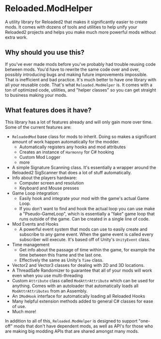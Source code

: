 # Reloaded.ModHelper
A utility library for Reloaded2 that makes it significantly easier to create mods. It comes with dozens of tools and utilities to help unify your Reloaded2 projects and helps you make much more powerful mods without extra work.

## Why should you use this?
If you've ever made mods before you've probably had trouble reusing code between mods. You'd have to rewrite the same code over and over, possibly introducing bugs and making future improvements impossible. That is inefficient and bad practice. It's much better to have one library with all your reusable code. That's what ``Reloaded.ModHelper`` is. It comes with a ton of optimized code, utilities, and "helper classes" so you can get straight to business making your mods.

## What features does it have?
This library has a lot of features already and will only gain more over time. Some of the current features are:

- ``ReloadedMod`` base class for mods to inherit. Doing so makes a significant amount of work happen automatically for the modder.
   - Automatically registers any hooks and mod attributes
   - Creates an instance of ``Harmonny`` for C# hooking
   - Custom Mod Logger
   - more
- A simple Signature Scanning class. It's essentially a wrapper around the Reloaded2 SigScanner that does a lot of stuff automatically.
- Info about the players hardware:
   - Computer screen and resolution
   - Keyboard and Mouse presses
- Game Loop integration:
   - Easily hook and integrate your mod with the game's actual Game Loop.
   - If you don't want to find and hook the actual loop you can use make a "Pseudo-GameLoop", which is essentially a "fake" game loop that runs outside of the game. Can be created in a single line of code.
- Mod Events and Hooks
   - A powerful event system that mods can use to easily create and subscribe to any game event. When the game event is called every subscriber will execute. It's based off of Unity's ``UnityEvent`` class.
- Time management
   - Get info about the passage of time within the game, for example the time between this frame and the last one.
   - Effectively the same as Unity's ``Time`` class.
- Vector2 and Vector3 classes for dealing with 2D and 3D locations.
- A ThreadSafe Randomizer to guarantee that all of your mods will work even when you use multi-threading
- Custom ``Attribute`` class called ``ModAttrAttribute`` which can be used for anything. Comes with an autoloader that automatically loads all ``ModAttrAttributes`` from an Assembly.
- An ``IModHook`` interface for automatically loading all Reloaded Hooks
- Many helpful extension methods added to general C# classes for ease of use.
- Much more!

In addition to all of this, ``Reloaded.ModHelper`` is designed to support "one-off" mods that don't have dependent mods, as well as API's for those who are making big modding APIs that are shared amongst many mods.
